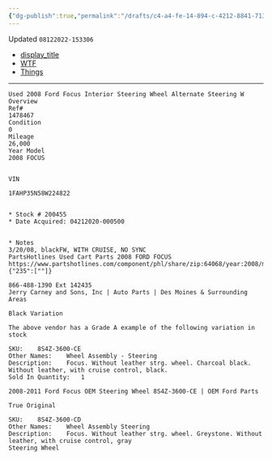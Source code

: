 ```yaml
---
{"dg-publish":true,"permalink":"/drafts/c4-a4-fe-14-894-c-4212-8841-713-e33-f11-e9-b/","dgHomeLink":true,"dgPassFrontmatter":false}
---
```


Updated `08122022-153306`

- [display_title](drafts://open?uuid=C4A4FE14-894C-4212-8841-713E33F11E9B)
- [WTF](https://davidblue.wtf/drafts/C4A4FE14-894C-4212-8841-713E33F11E9B.html)
- [Things](things:///show?id=TmHtP7afhriGtvzdVZnQSn)

---
```
Used 2008 Ford Focus Interior Steering Wheel Alternate Steering W
Overview
Ref#
1478467
Condition
0
Mileage
26,000
Year Model
2008 FOCUS


VIN

1FAHP35N58W224822


* Stock # 200455
* Date Acquired: 04212020-000500


* Notes
3/20/08, blackFW, WITH CRUISE, NO SYNC
PartsHotlines Used Cart Parts 2008 FORD FOCUS
https://www.partshotlines.com/component/phl/share/zip:64068/year:2008/make:FORD/model:282/parts:{"235":[""]}

866-488-1390 Ext 142435
Jerry Carney and Sons, Inc | Auto Parts | Des Moines & Surrounding Areas

Black Variation

The above vendor has a Grade A example of the following variation in stock

SKU:	8S4Z-3600-CE
Other Names:	Wheel Assembly - Steering
Description:	Focus. Without leather strg. wheel. Charcoal black. Without leather, with cruise control, black.
Sold In Quantity:	1

2008-2011 Ford Focus OEM Steering Wheel 8S4Z-3600-CE | OEM Ford Parts

True Original

SKU:	8S4Z-3600-CD
Other Names:	Wheel Assembly Steering
Description:	Focus. Without leather strg. wheel. Greystone. Without leather, with cruise control, gray
Steering Wheel
```